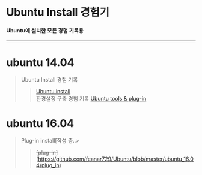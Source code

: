 # Ubuntu Install 경험기
#### Ubuntu에 설치한 모든 경험 기록용
------------------------------------------------------------------
# ubuntu 14.04
> Ubuntu Install 경험 기록
>>[Ubuntu install](https://github.com/feanar729/ubuntu/blob/master/ubuntu_14.04/install_14.04.md) <br> 
> 환경설정 구축 경험 기록
>>[Ubuntu tools & plug-in](https://github.com/feanar729/ubuntu/blob/master/ubuntu_14.04/install_plug-in.md) 


# ubuntu 16.04
> Plug-in install[작성 중..>
>> ~~[plug-in]~~(https://github.com/feanar729/Ubuntu/blob/master/ubuntu_16.04/plug_in)
